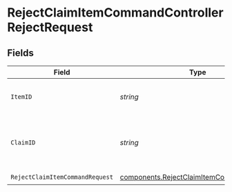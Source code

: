 # RejectClaimItemCommandControllerRejectRequest


## Fields

| Field                                                                                                | Type                                                                                                 | Required                                                                                             | Description                                                                                          | Example                                                                                              |
| ---------------------------------------------------------------------------------------------------- | ---------------------------------------------------------------------------------------------------- | ---------------------------------------------------------------------------------------------------- | ---------------------------------------------------------------------------------------------------- | ---------------------------------------------------------------------------------------------------- |
| `ItemID`                                                                                             | *string*                                                                                             | :heavy_check_mark:                                                                                   | Unique identifier of the claim item.                                                                 | clmitm_bf51d32fdcbf4f0180c42fba1a2bef50                                                              |
| `ClaimID`                                                                                            | *string*                                                                                             | :heavy_check_mark:                                                                                   | Unique identifier of the claim associated with the claim item.                                       | clm_11cc7bed707047d2b064a189d24d0670                                                                 |
| `RejectClaimItemCommandRequest`                                                                      | [components.RejectClaimItemCommandRequest](../../models/components/rejectclaimitemcommandrequest.md) | :heavy_check_mark:                                                                                   | N/A                                                                                                  |                                                                                                      |